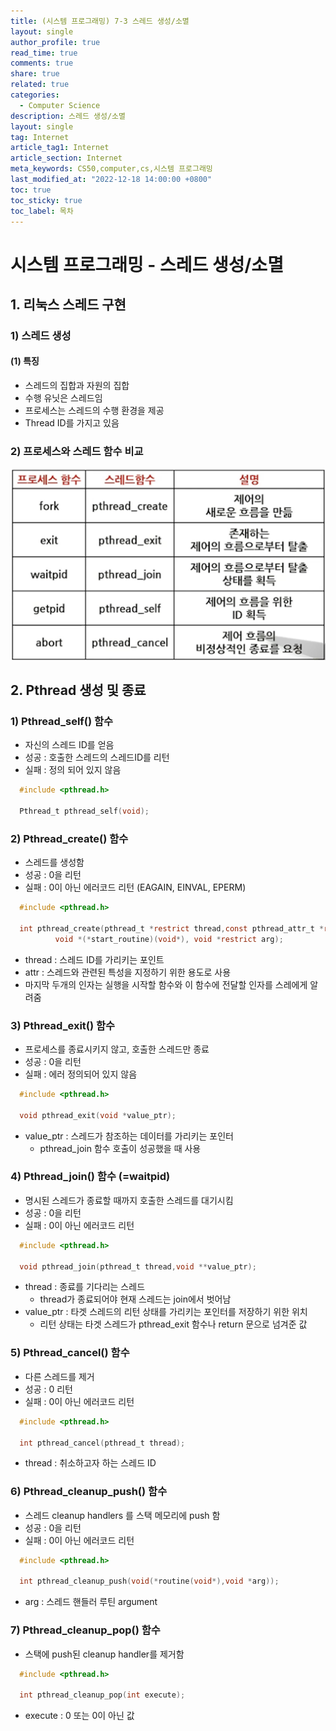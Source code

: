 ```yaml
---
title: (시스템 프로그래밍) 7-3 스레드 생성/소멸
layout: single
author_profile: true
read_time: true
comments: true
share: true
related: true
categories:
  - Computer Science
description: 스레드 생성/소멸
layout: single
tag: Internet
article_tag1: Internet
article_section: Internet
meta_keywords: CS50,computer,cs,시스템 프로그래밍
last_modified_at: "2022-12-18 14:00:00 +0800"
toc: true
toc_sticky: true
toc_label: 목차
---
```


# 시스템 프로그래밍 - 스레드 생성/소멸

## 1. 리눅스 스레드 구현

### 1) 스레드 생성

#### (1) 특징

- 스레드의 집합과 자원의 집합
- 수행 유닛은 스레드임
- 프로세스는 스레드의 수행 환경을 제공
- Thread ID를 가지고 있음

### 2) 프로세스와 스레드 함수 비교

![alt](/assets/images/post/ComputerStudy/401.png)

## 2. Pthread 생성 및 종료

### 1) Pthread_self() 함수

- 자신의 스레드 ID를 얻음
- 성공 : 호출한 스레드의 스레드ID를 리턴
- 실패 : 정의 되어 있지 않음

```c
  #include <pthread.h>

  Pthread_t pthread_self(void);
```

### 2) Pthread_create() 함수

- 스레드를 생성함
- 성공 : 0을 리턴
- 실패 : 0이 아닌 에러코드 리턴 (EAGAIN, EINVAL, EPERM)

```c
  #include <pthread.h>

  int pthread_create(pthread_t *restrict thread,const pthread_attr_t *restrict attr,
          void *(*start_routine)(void*), void *restrict arg);
```

- thread : 스레드 ID를 가리키는 포인트
- attr : 스레드와 관련된 특성을 지정하기 위한 용도로 사용
- 마지막 두개의 인자는 실행을 시작할 함수와 이 함수에 전달할 인자를 스레에게 알려줌

### 3) Pthread_exit() 함수

- 프로세스를 종료시키지 않고, 호출한 스레드만 종료
- 성공 : 0을 리턴
- 실패 : 에러 정의되어 있지 않음

```c
  #include <pthread.h>

  void pthread_exit(void *value_ptr);
```

- value_ptr : 스레드가 참조하는 데이터를 가리키는 포인터
  - pthread_join 함수 호출이 성공했을 때 사용

### 4) Pthread_join() 함수 (=waitpid)

- 명시된 스레드가 종료할 때까지 호출한 스레드를 대기시킴
- 성공 : 0을 리턴
- 실패 : 0이 아닌 에러코드 리턴

```c
  #include <pthread.h>

  void pthread_join(pthread_t thread,void **value_ptr);
```

- thread : 종료를 기다리는 스레드
  - thread가 종료되어야 현재 스레드는 join에서 벗어남
- value_ptr : 타겟 스레드의 리턴 상태를 가리키는 포인터를 저장하기 위한 위치
  - 리턴 상태는 타겟 스레드가 pthread_exit 함수나 return 문으로 넘겨준 값

### 5) Pthread_cancel() 함수

- 다른 스레드를 제거
- 성공 : 0 리턴
- 실패 : 0이 아닌 에러코드 리턴

```c
  #include <pthread.h>

  int pthread_cancel(pthread_t thread);
```

- thread : 취소하고자 하는 스레드 ID

### 6) Pthread_cleanup_push() 함수

- 스레드 cleanup handlers 를 스택 메모리에 push 함
- 성공 : 0을 리턴
- 실패 : 0이 아닌 에러코드 리턴

```c
  #include <pthread.h>

  int pthread_cleanup_push(void(*routine(void*),void *arg));
```

- arg : 스레드 핸들러 루틴 argument

### 7) Pthread_cleanup_pop() 함수

- 스택에 push된 cleanup handler를 제거함

```c
  #include <pthread.h>

  int pthread_cleanup_pop(int execute);
```

- execute : 0 또는 0이 아닌 값
